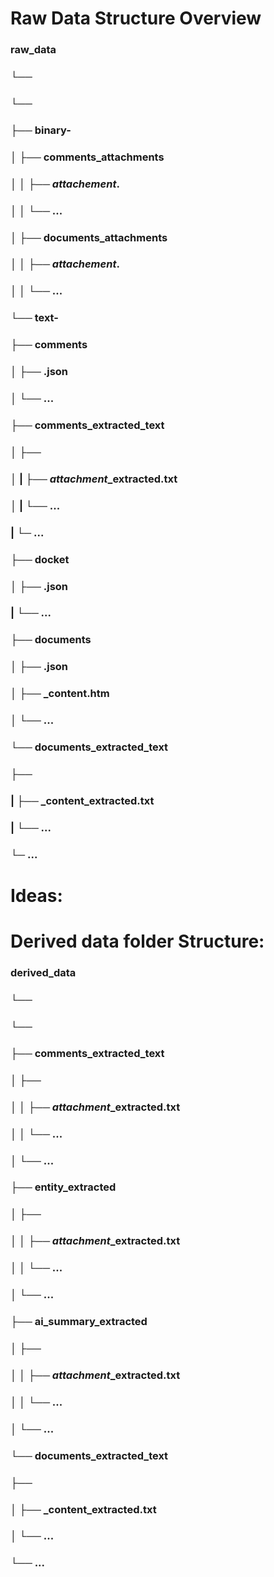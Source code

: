 # Raw Data Structure Overview 

### raw_data
### └── <agency>
###     └── <docket id>
###         ├── binary-<docket id>
###         │   ├── comments_attachments
###         │   │   ├── <comment id>_attachement_<counter>.<extension>
###         │   │   └── ...
###         │   ├── documents_attachments
###         │   │   ├── <document id>_attachement_<counter>.<extension>
###         │   │   └── ...
###         └── text-<docket id>
###             ├── comments
###             │   ├── <comment id>.json
###             │   └── ...
###             ├── comments_extracted_text
###             │   ├── <tool name>
###             │   |   ├── <comment id>_attachment_<counter>_extracted.txt
###             │   |   └── ...
###             |   └─ ... <other tools>
###             ├── docket
###             │   ├── <docket id>.json
###             |   └── ...
###             ├── documents
###             │   ├── <document id>.json
###             │   ├── <document id>_content.htm
###             │   └── ...
###             └── documents_extracted_text
###                 ├── <tool name>
###                 |   ├── <document id>_content_extracted.txt
###                 |   └── ...
###                 └─ ... <other tools>



# Ideas: 

# Derived data folder Structure: 

### derived_data
### └── <agency>
###     └── <docket id>
###         ├── comments_extracted_text
###         │   ├── <tool name>
###         │   │   ├── <comment id>_attachment_<counter>_extracted.txt
###         │   │   └── ...
###         │   └── ... <other tools>
###         ├── entity_extracted
###         │   ├── <tool name>
###         │   │   ├── <comment id>_attachment_<counter>_extracted.txt
###         │   │   └── ...
###         │   └── ... <other tools>
###          ├── ai_summary_extracted
###         │   ├── <tool name>
###         │   │   ├── <comment id>_attachment_<counter>_extracted.txt
###         │   │   └── ...
###         │   └── ... <other tools>
###         └── documents_extracted_text
###             ├── <tool name>
###             │   ├── <document id>_content_extracted.txt
###             │   └── ...
###             └── ... <other tools>


